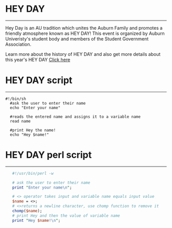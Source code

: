 # HEY DAY
---------
 Hey Day is an AU tradition which unites the Auburn Family and promotes a friendly atmosphere known as HEY DAY! This event is organized by Auburn Univeristy's student body and members of the Student Government Association. 
 
 Learn more about the history of HEY DAY and also get more details about this year's HEY DAY [Click here](http://sga.auburn.edu/hey-day/)
 
 # HEY DAY script 
 ----------------
 ```Shell
#!/bin/sh
   #ask the user to enter their name 
   echo "Enter your name"
   
   #reads the entered name and assigns it to a variable name 
   read name 
   
   #print Hey the name! 
   echo "Hey $name!"
```
# HEY DAY perl script
--------------------
```perl
   #!/usr/bin/perl -w

   # ask the user to enter their name
   print "Enter your name\n";

   # <> operator takes input and variable name equals input value
   $name = <>;
   # <>returns a newline character, use chomp function to remove it
   chomp($name);
   # print Hey and then the value of variable name
   print "Hey $name!\n";
```
 
   
   
   
   

